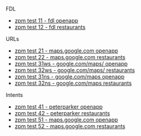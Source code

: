 FDL
- [zpm test 11 - fdl openapp](http://maps.app.goo.gl/?isi=585027354&ibi=com.google.Maps&ius=comgooglemapsurl&apn=com.google.android.apps.maps&amv=914018424&pt=9008&mt=8&ct=appstore_zpmdeeplinktest11&utm_campaign=playstore_zpmdeeplinktest11&link=https://www.google.com/maps?utm_campaign=zpmdeeplinktest11)
- [zpm test 12 - fdl restaurants](http://maps.app.goo.gl/?isi=585027354&ibi=com.google.Maps&ius=comgooglemapsurl&apn=com.google.android.apps.maps&amv=914018424&pt=9008&mt=8&ct=appstore_zpmdeeplinktest12&utm_campaign=playstore_zpmdeeplinktest12&link=https://www.google.com/maps?q=restaurants&utm_campaign=zpmdeeplinktest12)

URLs
- [zpm test 21 - maps.google.com openapp](http://maps.google.com?utm_campaign=zpmdeeplinktest21)
- [zpm test 22 - maps.google.com restaurants](http://maps.google.com?q=restaurants&utm_campaign=zpmdeeplinktest22)
- [zpm test 31ws - google.com/maps/ openapp](http://www.google.com/maps/?utm_campaign=zpmdeeplinktest31ws)
- [zpm test 32ws - google.com/maps/ restaurants](http://www.google.com/maps/?q=restaurants&utm_campaign=zpmdeeplinktest32ws)
- [zpm test 31ns - google.com/maps openapp](http://www.google.com/maps?utm_campaign=zpmdeeplinktest31ns)
- [zpm test 32ns - google.com/maps restaurants](http://www.google.com/maps?q=restaurants&utm_campaign=zpmdeeplinktest32ns)

Intents
- [zpm test 41 - peterparker openapp](peterparker://?utm_campaign=zpmdeeplinktest41)
- [zpm test 42 - peterparker restaurants](peterparker://q=restaurants?utm_campaign=zpmdeeplinktest42)
- [zpm test 51 - maps.google.com openapp](geo://0,0?utm_campaign=zpmdeeplinktest51)
- [zpm test 52 - maps.google.com restaurants](geo://0,0?q=restaurants&utm_campaign=zpmdeeplinktest52)
